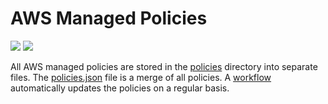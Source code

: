 # AWS Managed Policies

![](https://shields.io/date/1711953062.svg?label=last%20run)
![](https://shields.io/date/1711953062.svg?label=last%20updated)

All AWS managed policies are stored in the [policies](policies) directory into
separate files. The [policies.json](policies/policies.json) file is a merge of
all policies. A [workflow](.github/workflows/list-policies.yaml) automatically
updates the policies on a regular basis.
